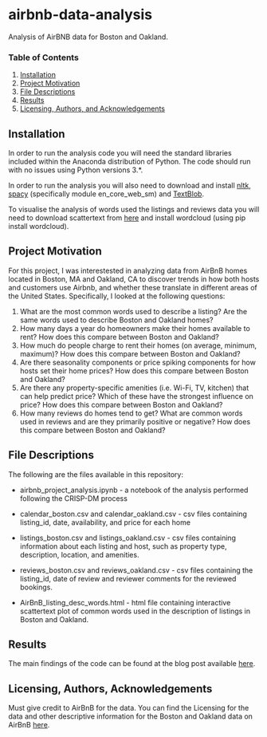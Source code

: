# airbnb-data-analysis
Analysis of AirBNB data for Boston and Oakland.

### Table of Contents

1. [Installation](#installation)
2. [Project Motivation](#motivation)
3. [File Descriptions](#files)
4. [Results](#results)
5. [Licensing, Authors, and Acknowledgements](#licensing)

## Installation <a name="installation"></a>

In order to run the analysis code you will need the standard libraries included within the Anaconda distribution of Python. The code should run with no issues using Python versions 3.*.

In order to run the analysis you will also need to download and install [nltk](https://www.nltk.org/data.html), [spacy](https://spacy.io/) (specifically module en_core_web_sm) and [TextBlob](https://textblob.readthedocs.io/en/dev/).

To visualise the analysis of words used the listings and reviews data you will need to download scattertext from [here](https://pypi.org/project/scattertext/0.0.2.6.0/) and install wordcloud (using pip install wordcloud).

## Project Motivation<a name="motivation"></a>

For this project, I was interestested in analyzing data from AirBnB homes located in Boston, MA and Oakland, CA to discover trends in how both hosts and customers use Airbnb, and whether these translate in different areas of the United States. Specifically, I looked at the following questions:

1. What are the most common words used to describe a listing? Are the same words used to describe Boston and Oakland homes?
2. How many days a year do homeowners make their homes available to rent? How does this compare between Boston and Oakland?
3. How much do people charge to rent their homes (on average, minimum, maximum)? How does this compare between Boston and Oakland?
4. Are there seasonality components or price spiking components for how hosts set their home prices? How does this compare between Boston and Oakland?
5. Are there any property-specific amenities (i.e. Wi-Fi, TV, kitchen) that can help predict price? Which of these have the strongest influence on price? How does this compare between Boston and Oakland?
6. How many reviews do homes tend to get? What are common words used in reviews and are they primarily positive or negative? How does this compare between Boston and Oakland?

## File Descriptions <a name="files"></a>

The following are the files available in this repository:

- airbnb_project_analysis.ipynb - a notebook of the analysis performed following the CRISP-DM process

- calendar_boston.csv and calendar_oakland.csv - csv files containing listing_id, date, availability, and price for each home

- listings_boston.csv and listings_oakland.csv - csv files containing information about each listing and host, such as property type, description, location, and amenities.

- reviews_boston.csv and reviews_oakland.csv - csv files containing the listing_id, date of review and reviewer comments for the reviewed bookings.

- AirBnB_listing_desc_words.html - html file containing interactive scattertext plot of common words used in the description of listings in Boston and Oakland.

## Results<a name="results"></a>

The main findings of the code can be found at the blog post available [here](https://greg-jones.medium.com/can-you-predict-the-price-of-your-next-airbnb-4ac7d073dde9).

## Licensing, Authors, Acknowledgements<a name="licensing"></a>

Must give credit to AirBnB for the data.  You can find the Licensing for the data and other descriptive information for the Boston and Oakland data on AirBnB [here](http://insideairbnb.com/get-the-data.html).
